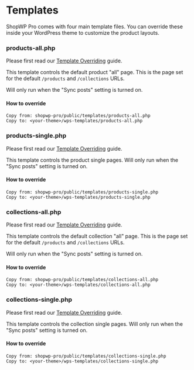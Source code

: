 # Templates

ShopWP Pro comes with four main template files. You can override these inside your WordPress theme to customize the product layouts.

### products-all.php

Please first read our [Template Overriding](/guides/template-overriding.md) guide.

This template controls the default product "all" page. This is the page set for the default `/products` and `/collections` URLs.

Will only run when the "Sync posts" setting is turned on.

#### How to override

```
Copy from: shopwp-pro/public/templates/products-all.php
Copy to: <your-theme>/wps-templates/products-all.php
```

### products-single.php

Please first read our [Template Overriding](/guides/template-overriding.md) guide.

This template controls the product single pages. Will only run when the "Sync posts" setting is turned on.

#### How to override

```
Copy from: shopwp-pro/public/templates/products-single.php
Copy to: <your-theme>/wps-templates/products-single.php
```

### collections-all.php

Please first read our [Template Overriding](/guides/template-overriding.md) guide.

This template controls the default collection "all" page. This is the page set for the default `/products` and `/collections` URLs.

Will only run when the "Sync posts" setting is turned on.

#### How to override

```
Copy from: shopwp-pro/public/templates/collections-all.php
Copy to: <your-theme>/wps-templates/collections-all.php
```

### collections-single.php

Please first read our [Template Overriding](/guides/template-overriding.md) guide.

This template controls the collection single pages. Will only run when the "Sync posts" setting is turned on.

#### How to override

```
Copy from: shopwp-pro/public/templates/collections-single.php
Copy to: <your-theme>/wps-templates/collections-single.php
```
